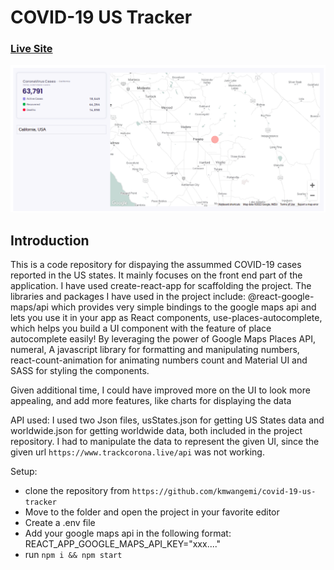 # COVID-19 US Tracker

### [Live Site](https://covid19statswebsite.netlify.com/)

![COVID-19 Tracker](https://github.com/kmwangemi/covid-19-us-tracker/blob/main/public/covid-img.png)

## Introduction
This is a code repository for dispaying the assummed COVID-19 cases reported in the US states. It mainly focuses on the front end part of the application. I have used create-react-app for scaffolding the project. The libraries and packages I have used in the project include: @react-google-maps/api which provides very simple bindings to the google maps api and lets you use it in your app as React components, use-places-autocomplete, which helps you build a UI component with the feature of place autocomplete easily! By leveraging the power of Google Maps Places API, numeral, A javascript library for formatting and manipulating numbers, react-count-animation for animating numbers count and Material UI and SASS for styling the components.

Given additional time, I could have improved more on the UI to look more appealing, and add more features, like charts for displaying the data

API used: I used two Json files, usStates.json for getting US States data and worldwide.json for getting worldwide data, both included in the project repository. I had to manipulate the data to represent the given UI, since the given url `https://www.trackcorona.live/api` was not working.

Setup:
- clone the repository from `https://github.com/kmwangemi/covid-19-us-tracker`
- Move to the folder and open the project in your favorite editor
- Create a .env file 
- Add your google maps api in the following format: REACT_APP_GOOGLE_MAPS_API_KEY="xxx...."
- run ```npm i && npm start```
